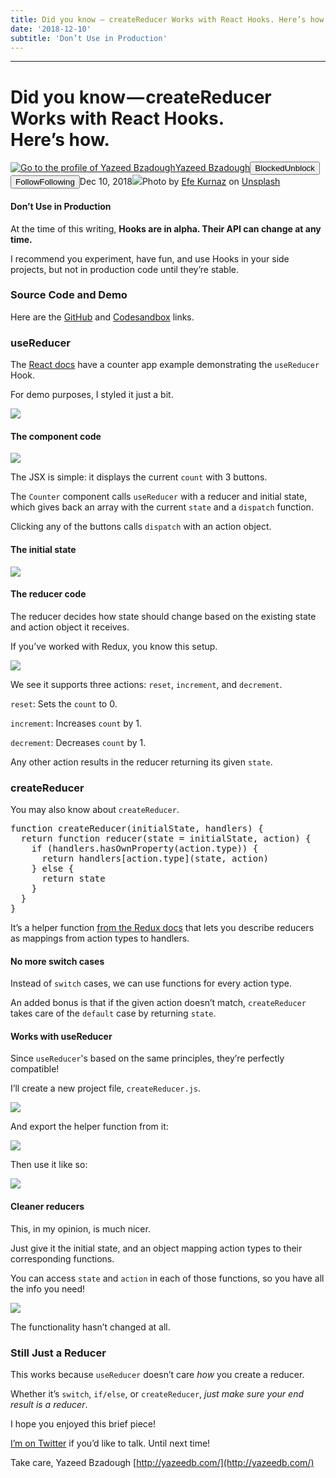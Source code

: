 ```yaml
---
title: Did you know — createReducer Works with React Hooks. Here’s how.
date: '2018-12-10'
subtitle: 'Don’t Use in Production'
---
```


* * *

# Did you know — createReducer Works with React Hooks. Here’s how.

[![Go to the profile of Yazeed Bzadough](https://cdn-images-1.medium.com/fit/c/100/100/1*D0_8f6gW_H8ufCLRpsjVtA@2x.jpeg)](https://medium.freecodecamp.org/@yazeedb?source=post_header_lockup)[Yazeed Bzadough](https://medium.freecodecamp.org/@yazeedb)<span class="followState js-followState" data-user-id="93124e8e38fc"><button class="button button--smallest u-noUserSelect button--withChrome u-baseColor--buttonNormal button--withHover button--unblock js-unblockButton u-marginLeft10 u-xs-hide" data-action="sign-up-prompt" data-sign-in-action="toggle-block-user" data-requires-token="true" data-redirect="https://medium.freecodecamp.org/did-you-know-createreducer-works-with-react-hooks-heres-how-b324c558e12f" data-action-source="post_header_lockup"><span class="button-label  button-defaultState">Blocked</span><span class="button-label button-hoverState">Unblock</span></button><button class="button button--primary button--smallest button--dark u-noUserSelect button--withChrome u-accentColor--buttonDark button--follow js-followButton u-marginLeft10 u-xs-hide" data-action="sign-up-prompt" data-sign-in-action="toggle-subscribe-user" data-requires-token="true" data-redirect="https://medium.com/_/subscribe/user/93124e8e38fc" data-action-source="post_header_lockup-93124e8e38fc-------------------------follow_byline"><span class="button-label  button-defaultState js-buttonLabel">Follow</span><span class="button-label button-activeState">Following</span></button></span><time datetime="2018-12-11T01:11:31.498Z">Dec 10, 2018</time><span class="middotDivider u-fontSize12"></span><span class="readingTime" title="3 min read"></span>![](https://cdn-images-1.medium.com/max/1600/1*RNCvaJoz27hcyN3WzHFwNg.jpeg)Photo by [Efe Kurnaz](https://unsplash.com/photos/Rs5BQj5zbf8?utm_source=unsplash&utm_medium=referral&utm_content=creditCopyText) on [Unsplash](https://unsplash.com/search/photos/hooks?utm_source=unsplash&utm_medium=referral&utm_content=creditCopyText)

#### Don’t Use in Production

At the time of this writing, **Hooks are in alpha. Their API can change at any time.**

I recommend you experiment, have fun, and use Hooks in your side projects, but not in production code until they’re stable.

### Source Code and Demo

Here are the [GitHub](https://github.com/yazeedb/react-createReducer-demo/) and [Codesandbox](https://codesandbox.io/s/github/yazeedb/react-createReducer-demo/tree/master/) links.

### useReducer

The [React docs](https://reactjs.org/docs/hooks-reference.html#usereducer) have a counter app example demonstrating the `useReducer` Hook.

For demo purposes, I styled it just a bit.

![](https://cdn-images-1.medium.com/max/1600/1*pe5b5CE-WaFteXtmzHIyHQ.gif)

#### The component code

![](https://cdn-images-1.medium.com/max/1600/1*vwqAHCV11OFG8lrjjz_05g.png)

The JSX is simple: it displays the current `count` with 3 buttons.

The `Counter` component calls `useReducer` with a reducer and initial state, which gives back an array with the current `state` and a `dispatch` function.

Clicking any of the buttons calls `dispatch` with an action object.

#### The initial state

![](https://cdn-images-1.medium.com/max/1600/1*CzA8Zc-Y2f4ATTQRV03w2w.png)

#### The reducer code

The reducer decides how state should change based on the existing state and action object it receives.

If you’ve worked with Redux, you know this setup.

![](https://cdn-images-1.medium.com/max/1600/1*WDNzQEnj2IqfDxhtmdSgpw.png)

We see it supports three actions: `reset`, `increment`, and `decrement`.

`reset`: Sets the `count` to 0.

`increment`: Increases `count` by 1.

`decrement`: Decreases `count` by 1.

Any other action results in the reducer returning its given `state`.

### createReducer

You may also know about `createReducer`.

<pre name="7377" id="7377" class="graf graf--pre graf-after--p">function createReducer(initialState, handlers) {
  return function reducer(state = initialState, action) {
    if (handlers.hasOwnProperty(action.type)) {
      return handlers[action.type](state, action)
    } else {
      return state
    }
  }
}</pre>

It’s a helper function [from the Redux docs](https://redux.js.org/recipes/reducingboilerplate) that lets you describe reducers as mappings from action types to handlers.

#### No more switch cases

Instead of `switch` cases, we can use functions for every action type.

An added bonus is that if the given action doesn’t match, `createReducer` takes care of the `default` case by returning `state`.

#### Works with useReducer

Since `useReducer`'s based on the same principles, they’re perfectly compatible!

I’ll create a new project file, `createReducer.js`.

![](https://cdn-images-1.medium.com/max/1600/1*F6Mc6LYYEioMih5krutO2g.png)

And export the helper function from it:

![](https://cdn-images-1.medium.com/max/1600/1*VQY7hwr2irQeUtC2v546-g.png)

Then use it like so:

![](https://cdn-images-1.medium.com/max/1600/1*l2XXR2nNj-RHeU5TK8GnqA.png)

#### Cleaner reducers

This, in my opinion, is much nicer.

Just give it the initial state, and an object mapping action types to their corresponding functions.

You can access `state` and `action` in each of those functions, so you have all the info you need!

![](https://cdn-images-1.medium.com/max/1600/1*pe5b5CE-WaFteXtmzHIyHQ.gif)

The functionality hasn’t changed at all.

### Still Just a Reducer

This works because `useReducer` doesn’t care _how_ you create a reducer.

Whether it’s `switch`, `if/else`, or `createReducer`, _just make sure your end result is a reducer_.

I hope you enjoyed this brief piece!

[I’m on Twitter](https://twitter.com/yazeedBee) if you’d like to talk. Until next time!

Take care,
Yazeed Bzadough
[http://yazeedb.com/](http://yazeedb.com/)
  